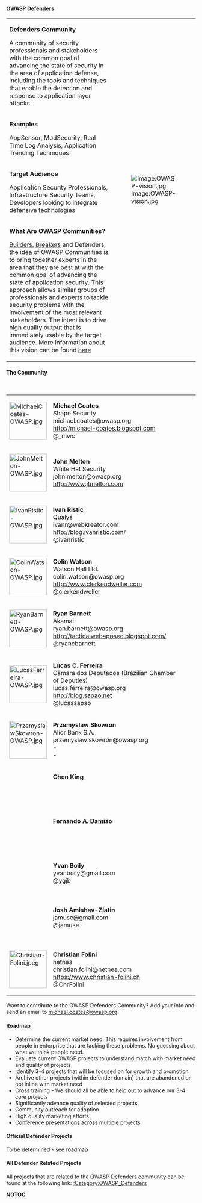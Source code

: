 #### OWASP Defenders

<table>
<tbody>
<tr class="odd">
<td><p><strong>Defenders Community</strong></p>
<p>A community of security professionals and stakeholders with the common goal of advancing the state of security in the area of application defense, including the tools and techniques that enable the detection and response to application layer attacks.</p>
<p><br />
<strong>Examples</strong></p>
<p>AppSensor, ModSecurity, Real Time Log Analysis, Application Trending Techniques</p>
<p><br />
<strong>Target Audience</strong></p>
<p>Application Security Professionals, Infrastructure Security Teams, Developers looking to integrate defensive technologies</p>
<p><br />
<strong>What Are OWASP Communities?</strong></p>
<p><a href="http://www.owasp.org/index.php/Builders">Builders</a>, <a href="http://www.owasp.org/index.php/Breakers">Breakers</a> and Defenders; the idea of OWASP Communities is to bring together experts in the area that they are best at with the common goal of advancing the state of application security. This approach allows similar groups of professionals and experts to tackle security problems with the involvement of the most relevant stakeholders. The intent is to drive high quality output that is immediately usable by the target audience. More information about this vision can be found <a href="http://michael-coates.blogspot.com/2011/02/vision-for-owasp.html">here</a></p></td>
<td><figure>
<img src="OWASP-vision.jpg" title="Image:OWASP-vision.jpg" alt="Image:OWASP-vision.jpg" /><figcaption>Image:OWASP-vision.jpg</figcaption>
</figure></td>
</tr>
</tbody>
</table>

#### The Community

     

<table>
<tbody>
<tr class="odd">
<td><p><img src="MichaelCoates-OWASP.jpg" title="fig:MichaelCoates-OWASP.jpg" alt="MichaelCoates-OWASP.jpg" width="100" /><br />
</p></td>
<td><p><strong>Michael Coates</strong><br />
Shape Security<br />
michael.coates@owasp.org<br />
<a href="http://michael-coates.blogspot.com">http://michael-coates.blogspot.com</a><br />
@_mwc</p></td>
<td></td>
<td></td>
</tr>
<tr class="even">
<td><p><img src="JohnMelton-OWASP.jpg" title="fig:JohnMelton-OWASP.jpg" alt="JohnMelton-OWASP.jpg" width="100" /><br />
</p></td>
<td><p><strong>John Melton</strong><br />
White Hat Security<br />
john.melton@owasp.org<br />
<a href="http://www.jtmelton.com">http://www.jtmelton.com</a><br />
</p></td>
<td></td>
<td></td>
</tr>
<tr class="odd">
<td><p><img src="IvanRistic-OWASP.jpg" title="fig:IvanRistic-OWASP.jpg" alt="IvanRistic-OWASP.jpg" width="100" /><br />
</p></td>
<td><p><strong>Ivan Ristic</strong><br />
Qualys<br />
ivanr@webkreator.com<br />
<a href="http://blog.ivanristic.com/">http://blog.ivanristic.com/</a><br />
@ivanristic</p></td>
<td></td>
<td></td>
</tr>
<tr class="even">
<td><p><img src="ColinWatson-OWASP.jpg" title="fig:ColinWatson-OWASP.jpg" alt="ColinWatson-OWASP.jpg" width="100" /><br />
</p></td>
<td><p><strong>Colin Watson</strong><br />
Watson Hall Ltd.<br />
colin.watson@owasp.org<br />
<a href="http://www.clerkendweller.com">http://www.clerkendweller.com</a><br />
@clerkendweller</p></td>
<td></td>
<td></td>
</tr>
<tr class="odd">
<td><p><img src="RyanBarnett-OWASP.jpg" title="fig:RyanBarnett-OWASP.jpg" alt="RyanBarnett-OWASP.jpg" width="100" /><br />
</p></td>
<td><p><strong>Ryan Barnett</strong><br />
Akamai<br />
ryan.barnett@owasp.org<br />
<a href="http://tacticalwebappsec.blogspot.com/">http://tacticalwebappsec.blogspot.com/</a><br />
@ryancbarnett</p></td>
<td></td>
<td></td>
</tr>
<tr class="even">
<td><p><img src="LucasFerreira-OWASP.jpg" title="fig:LucasFerreira-OWASP.jpg" alt="LucasFerreira-OWASP.jpg" width="100" /><br />
</p></td>
<td><p><strong>Lucas C. Ferreira</strong><br />
Câmara dos Deputados (Brazilian Chamber of Deputies)<br />
lucas.ferreira@owasp.org<br />
<a href="http://blog.sapao.net">http://blog.sapao.net</a><br />
@lucassapao</p></td>
<td></td>
<td></td>
</tr>
<tr class="odd">
<td><p><img src="PrzemyslawSkowron-OWASP.jpg" title="fig:PrzemyslawSkowron-OWASP.jpg" alt="PrzemyslawSkowron-OWASP.jpg" width="100" /><br />
</p></td>
<td><p><strong>Przemyslaw Skowron</strong><br />
Alior Bank S.A.<br />
przemyslaw.skowron@owasp.org<br />
-<br />
-</p></td>
<td></td>
<td></td>
</tr>
<tr class="even">
<td><p> </p></td>
<td><p><strong>Chen King</strong><br />
 <br />
 <br />
 </p></td>
<td></td>
<td></td>
</tr>
<tr class="odd">
<td><p> </p></td>
<td><p><strong>Fernando A. Damião</strong><br />
 <br />
 <br />
 </p></td>
<td></td>
<td></td>
</tr>
<tr class="even">
<td><p> </p></td>
<td><p><strong>Yvan Boily</strong><br />
yvanboily@gmail.com<br />
@ygjb<br />
 </p></td>
<td></td>
<td></td>
</tr>
<tr class="odd">
<td><p> </p></td>
<td><p><strong>Josh Amishav-Zlatin</strong><br />
jamuse@gmail.com<br />
@jamuse<br />
 </p></td>
<td></td>
<td></td>
</tr>
<tr class="even">
<td><p><img src="Christian-Folini.jpeg" title="fig:Christian-Folini.jpeg" alt="Christian-Folini.jpeg" width="100" /><br />
</p></td>
<td><p><strong>Christian Folini</strong><br />
netnea<br />
christian.folini@netnea.com<br />
<a href="https://www.christian-folini.ch">https://www.christian-folini.ch</a><br />
@ChrFolini</p></td>
<td></td>
<td></td>
</tr>
</tbody>
</table>

Want to contribute to the OWASP Defenders Community?
Add your info and send an email to <michael.coates@owasp.org>

#### Roadmap

  - Determine the current market need. This requires involvement from
    people in enterprise that are tacking these problems. No guessing
    about what we think people need.
  - Evaluate current OWASP projects to understand match with market need
    and quality of projects
  - Identify 3-4 projects that will be focused on for growth and
    promotion
  - Archive other projects (within defender domain) that are abandoned
    or not inline with market need
  - Cross training - We should all be able to help out to advance our
    3-4 core projects
  - Significantly advance quality of selected projects
  - Community outreach for adoption
  - High quality marketing efforts
  - Conference presentations across multiple projects

#### Official Defender Projects

To be determined - see roadmap

#### All Defender Related Projects

All projects that are related to the OWASP Defenders community can be
found at the following link:
[:Category:OWASP_Defenders](:Category:OWASP_Defenders "wikilink")

__NOTOC__ <headertabs />